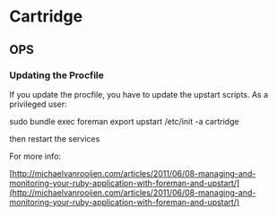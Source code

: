 # Cartridge


## OPS

### Updating the Procfile

If you update the procfile, you have to update the upstart scripts. As a privileged user:

  sudo bundle exec foreman export upstart /etc/init -a cartridge

then restart the services

For more info:

[http://michaelvanrooijen.com/articles/2011/06/08-managing-and-monitoring-your-ruby-application-with-foreman-and-upstart/](http://michaelvanrooijen.com/articles/2011/06/08-managing-and-monitoring-your-ruby-application-with-foreman-and-upstart/)
